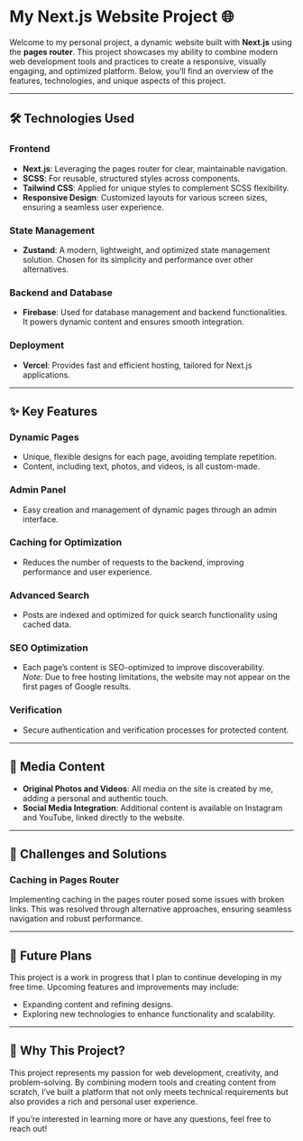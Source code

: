 # My Next.js Website Project 🌐


Welcome to my personal project, a dynamic website built with **Next.js** using the **pages router**. This project showcases my ability to combine modern web development tools and practices to create a responsive, visually engaging, and optimized platform. Below, you’ll find an overview of the features, technologies, and unique aspects of this project.

---

## 🛠️ Technologies Used

### Frontend
- **Next.js**: Leveraging the pages router for clear, maintainable navigation.
- **SCSS**: For reusable, structured styles across components.
- **Tailwind CSS**: Applied for unique styles to complement SCSS flexibility.
- **Responsive Design**: Customized layouts for various screen sizes, ensuring a seamless user experience.

### State Management
- **Zustand**: A modern, lightweight, and optimized state management solution. Chosen for its simplicity and performance over other alternatives.

### Backend and Database
- **Firebase**: Used for database management and backend functionalities. It powers dynamic content and ensures smooth integration.

### Deployment
- **Vercel**: Provides fast and efficient hosting, tailored for Next.js applications.

---

## ✨ Key Features

### **Dynamic Pages**
- Unique, flexible designs for each page, avoiding template repetition.
- Content, including text, photos, and videos, is all custom-made.

### **Admin Panel**
- Easy creation and management of dynamic pages through an admin interface.

### **Caching for Optimization**
- Reduces the number of requests to the backend, improving performance and user experience.

### **Advanced Search**
- Posts are indexed and optimized for quick search functionality using cached data.

### **SEO Optimization**
- Each page’s content is SEO-optimized to improve discoverability.  
  _Note:_ Due to free hosting limitations, the website may not appear on the first pages of Google results.

### **Verification**
- Secure authentication and verification processes for protected content.

---

## 📸 Media Content

- **Original Photos and Videos**: All media on the site is created by me, adding a personal and authentic touch.
- **Social Media Integration**: Additional content is available on Instagram and YouTube, linked directly to the website.

---

## 🧩 Challenges and Solutions

### **Caching in Pages Router**
Implementing caching in the pages router posed some issues with broken links. This was resolved through alternative approaches, ensuring seamless navigation and robust performance.

---

## 🚀 Future Plans

This project is a work in progress that I plan to continue developing in my free time. Upcoming features and improvements may include:
- Expanding content and refining designs.
- Exploring new technologies to enhance functionality and scalability.

---

## 🌟 Why This Project?

This project represents my passion for web development, creativity, and problem-solving. By combining modern tools and creating content from scratch, I’ve built a platform that not only meets technical requirements but also provides a rich and personal user experience.

If you’re interested in learning more or have any questions, feel free to reach out!

